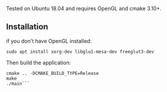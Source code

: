 Tested on Ubuntu 18.04 and requires OpenGL and cmake 3.10+.

## Installation

if you don't have OpenGL installed:

```sudo apt install xorg-dev libglu1-mesa-dev freeglut3-dev```

Then build the application:

```mkdir build && cd build
cmake .. -DCMAKE_BUILD_TYPE=Release
make
./main```
